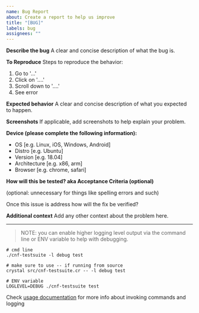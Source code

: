 ```yaml
---
name: Bug Report
about: Create a report to help us improve
title: "[BUG]"
labels: bug
assignees: ""
---
```


**Describe the bug**
A clear and concise description of what the bug is.

**To Reproduce**
Steps to reproduce the behavior:

1. Go to '...'
2. Click on '....'
3. Scroll down to '....'
4. See error

**Expected behavior**
A clear and concise description of what you expected to happen.

**Screenshots**
If applicable, add screenshots to help explain your problem.

**Device (please complete the following information):**

- OS [e.g. Linux, iOS, Windows, Android]
- Distro [e.g. Ubuntu]
- Version [e.g. 18.04]
- Architecture [e.g. x86, arm]
- Browser [e.g. chrome, safari]

**How will this be tested? aka Acceptance Criteria (optional)**

(optional: unnecessary for things like spelling errors and such)

Once this issue is address how will the fix be verified?

**Additional context**
Add any other context about the problem here.

---

> NOTE: you can enable higher logging level output via the command line or ENV variable to help with debugging.

```
# cmd line
./cnf-testsuite -l debug test

# make sure to use -- if running from source
crystal src/cnf-testsuite.cr -- -l debug test

# ENV variable
LOGLEVEL=DEBUG ./cnf-testsuite test
```

Check [usage documentation](https://github.com/cncf/cnf-testsuite/blob/main/USAGE.md) for more info about invoking commands and logging

